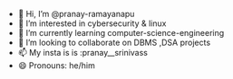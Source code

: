 - 👋 Hi, I’m @pranay-ramayanapu
- 👀 I’m interested in cybersecurity & linux
- 🌱 I’m currently learning computer-science-engineering
- 💞️ I’m looking to collaborate on DBMS ,DSA projects
- 📫 My insta is is :pranay__srinivass
- 😄 Pronouns: he/him

<!---
pranay-ramayanapu/pranay-ramayanapu is a ✨ special ✨ repository because its `README.md` (this file) appears on your GitHub profile.
You can click the Preview link to take a look at your changes.
--->
